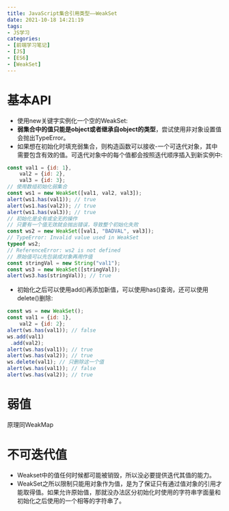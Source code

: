 ```yaml
---
title: JavaScript集合引用类型——WeakSet
date: 2021-10-18 14:21:19
tags:
- JS学习
categories:
- [前端学习笔记]
- [JS]
- [ES6]
- [WeakSet]
---
```


# 基本API

* 使用new关键字实例化一个空的WeakSet:
* **弱集合中的值只能是object或者继承自object的类型**，尝试使用非对象设置值会抛出TypeError。
* 如果想在初始化时填充弱集合，则构造函数可以接收-一个可迭代对象，其中需要包含有效的值。可迭代对象中的每个值都会按照迭代顺序插入到新实例中:

```js
const val1 = {id: 1}, 
    val2 = {id: 2}, 
    val3 = {id: 3}; 
// 使用数组初始化弱集合
const ws1 = new WeakSet([val1, val2, val3]); 
alert(ws1.has(val1)); // true 
alert(ws1.has(val2)); // true 
alert(ws1.has(val3)); // true 
// 初始化是全有或全无的操作
// 只要有一个值无效就会抛出错误，导致整个初始化失败
const ws2 = new WeakSet([val1, "BADVAL", val3]); 
// TypeError: Invalid value used in WeakSet 
typeof ws2; 
// ReferenceError: ws2 is not defined 
// 原始值可以先包装成对象再用作值
const stringVal = new String("val1"); 
const ws3 = new WeakSet([stringVal]); 
alert(ws3.has(stringVal)); // true 
```

* 初始化之后可以使用add()再添加新值，可以使用has()查询，还可以使用delete()删除:

```js
const ws = new WeakSet(); 
const val1 = {id: 1}, 
    val2 = {id: 2}; 
alert(ws.has(val1)); // false 
ws.add(val1)
 .add(val2); 
alert(ws.has(val1)); // true 
alert(ws.has(val2)); // true 
ws.delete(val1); // 只删除这一个值
alert(ws.has(val1)); // false 
alert(ws.has(val2)); // true
```

# 弱值

原理同WeakMap

# 不可迭代值

* Weakset中的值任何时候都可能被销毁，所以没必要提供迭代其值的能力。
* WeakSet之所以限制只能用对象作为值，是为了保证只有通过值对象的引用才能取得值。如果允许原始值，那就没办法区分初始化时使用的字符串字面量和初始化之后使用的一个相等的字符串了。

